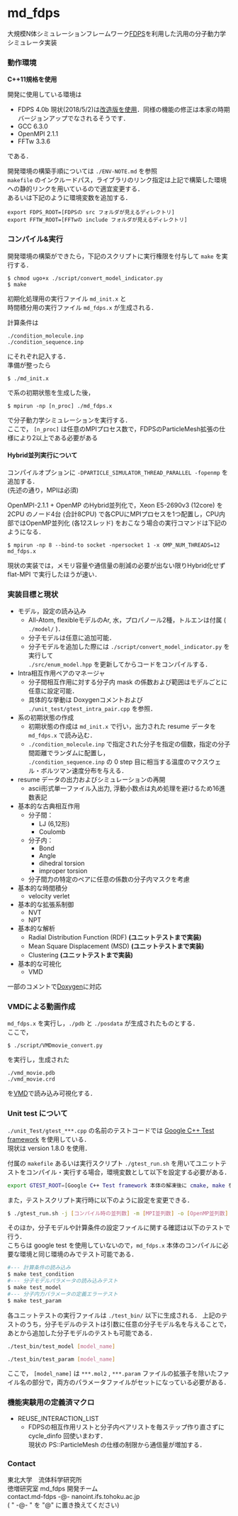 # md_fdps


大規模N体シミュレーションフレームワーク[FDPS](https://github.com/FDPS/FDPS)を利用した汎用の分子動力学シミュレータ実装

### 動作環境
**C++11規格を使用**

開発に使用している環境は
  - FDPS 4.0b 現状(2018/5/2)は[改造版を使用](https://github.com/kawai125/FDPS/tree/feature_no_auto_PeridicAdjust)．同様の機能の修正は本家の時期バージョンアップでなされるそうです．
  - GCC 6.3.0
  - OpenMPI 2.1.1
  - FFTw 3.3.6  

である．

開発環境の構築手順については `./ENV-NOTE.md` を参照  
`makefile` のインクルードパス，ライブラリのリンク指定は上記で構築した環境への静的リンクを用いているので適宜変更する．  
あるいは下記のように環境変数を追加する．
```
export FDPS_ROOT=[FDPSの src フォルダが見えるディレクトリ]
export FFTW_ROOT=[FFTwの include フォルダが見えるディレクトリ]
```

### コンパイル&実行
開発環境の構築ができたら，下記のスクリプトに実行権限を付与して `make` を実行する．
```
$ chmod ugo+x ./script/convert_model_indicator.py
$ make
```
初期化処理用の実行ファイル `md_init.x` と  
時間積分用の実行ファイル `md_fdps.x` が生成される．

計算条件は  
```
./condition_molecule.inp
./condition_sequence.inp
```
にそれぞれ記入する．  
準備が整ったら
```
$ ./md_init.x
```
で系の初期状態を生成した後，
```
$ mpirun -np [n_proc] ./md_fdps.x
```
で分子動力学シミュレーションを実行する．  
ここで， `[n_proc]` は任意のMPIプロセス数で，FDPSのParticleMesh拡張の仕様により2以上である必要がある

#### Hybrid並列実行について
コンパイルオプションに `-DPARTICLE_SIMULATOR_THREAD_PARALLEL -fopenmp` を追加する．  
(先述の通り，MPIは必須)

OpenMPI-2.1.1 + OpenMP のHybrid並列化で，Xeon E5-2690v3 (12core) を 2CPU のノード4台 (合計8CPU) で各CPUにMPIプロセスを1つ配置し，CPU内部ではOpenMP並列化 (各12スレッド) をおこなう場合の実行コマンドは下記のようになる．
```
$ mpirun -np 8 --bind-to socket -npersocket 1 -x OMP_NUM_THREADS=12 md_fdps.x
```
現状の実装では，メモリ容量や通信量の削減の必要が出ない限りHybrid化せず flat-MPI で実行したほうが速い．

### 実装目標と現状
  - モデル，設定の読み込み
    - All-Atom, flexibleモデルのAr, 水，プロパノール2種，トルエンは付属 ( `./model/` )．
    - 分子モデルは任意に追加可能．
    - 分子モデルを追加した際には `./script/convert_model_indicator.py` を実行して  
    `./src/enum_model.hpp` を更新してからコードをコンパイルする．
  - Intra相互作用ペアのマネージャ
    - 分子間相互作用に対する分子内 mask の係数および範囲はモデルごとに任意に設定可能．
    - 具体的な挙動は Doxygenコメントおよび `./unit_test/gtest_intra_pair.cpp` を参照．
  - 系の初期状態の作成
    - 初期状態の作成は `md_init.x` で行い，出力された resume データを `md_fdps.x` で読み込む．
    - `./condition_molecule.inp` で指定された分子を指定の個数，指定の分子間距離でランダムに配置し，  
     `./condition_sequence.inp` の 0 step 目に相当する温度のマクスウェル・ボルツマン速度分布を与える．
  - resume データの出力およびシミュレーションの再開
    - ascii形式単一ファイル入出力, 浮動小数点は丸め処理を避けるため16進数表記
  - 基本的な古典相互作用
    - 分子間：
      - LJ (6,12形)
      - Coulomb
    - 分子内：
      - Bond
      - Angle
      - dihedral torsion
      - improper torsion
    - 分子間力の特定のペアに任意の係数の分子内マスクを考慮
  - 基本的な時間積分
    - velocity verlet
  - 基本的な拡張系制御
    - NVT
    - NPT
  - 基本的な解析
    - Radial Distribution Function (RDF) **(ユニットテストまで実装)**
    - Mean Square Displacement (MSD) **(ユニットテストまで実装)**
    - Clustering **(ユニットテストまで実装)**
  - 基本的な可視化
    - VMD

一部のコメントで[Doxygen](http://www.doxygen.jp)に対応

### VMDによる動画作成
`md_fdps.x` を実行し，`./pdb` と `./posdata` が生成されたものとする．  
ここで，  
```
$ ./script/VMDmovie_convert.py
```
を実行し，生成された  
```
./vmd_movie.pdb
./vmd_movie.crd
```
を[VMD](http://www.ks.uiuc.edu/Research/vmd/)で読み込み可視化する．


### Unit test について
`./unit_Test/gtest_***.cpp` の名前のテストコードでは [Google C++ Test framework](https://github.com/google/googletest) を使用している．  
現状は version 1.8.0 を使用．

付属の `makefile` あるいは実行スクリプト `./gtest_run.sh` を用いてユニットテストをコンパイル・実行する場合，環境変数として以下を設定する必要がある．
```bash
export GTEST_ROOT=[Google C++ Test framework 本体の解凍後に cmake, make を実行したディレクトリ]
```
また，テストスクリプト実行時に以下のように設定を変更できる．
```bash
$ ./gtest_run.sh -j [コンパイル時の並列数] -m [MPI並列数] -o [OpenMP並列数]
```

そのほか，分子モデルや計算条件の設定ファイルに関する確認は以下のテストで行う．  
こちらは google test を使用していないので，`md_fdps.x` 本体のコンパイルに必要な環境と同じ環境のみでテスト可能である．
```bash
#--- 計算条件の読み込み
$ make test_condition
#--- 分子モデルパラメータの読み込みテスト
$ make test_model
#--- 分子内力パラメータの定義エラーテスト
$ make test_param
```

各ユニットテストの実行ファイルは `./test_bin/` 以下に生成される．
上記のテストのうち，分子モデルのテストは引数に任意の分子モデル名を与えることで，あとから追加した分子モデルのテストも可能である．
```bash
./test_bin/test_model [model_name]

./test_bin/test_param [model_name]
```
ここで， `[model_name]` は `***.mol2` , `***.param` ファイルの拡張子を除いたファイル名の部分で，両方のパラメータファイルがセットになっている必要がある．

### 機能実験用の定義済マクロ
- REUSE_INTERACTION_LIST
  - FDPSの相互作用リストと分子内ペアリストを毎ステップ作り直さずに cycle_dinfo 回使いまわす．  
    現状の PS::ParticleMesh の仕様の制限から通信量が増加する．

### Contact
東北大学　流体科学研究所  
徳増研究室 md_fdps 開発チーム  
contact.md-fdps -@- nanoint.ifs.tohoku.ac.jp  
( " -@- " を "@" に置き換えてください)
